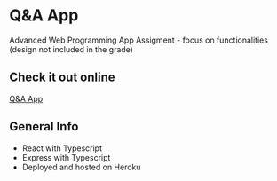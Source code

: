# Q&A App

Advanced Web Programming App Assigment - focus on functionalities (design not included in the grade)

## Check it out online

[Q&A App](https://tajsonik-mern-awp.herokuapp.com/)

## General Info

* React with Typescript
* Express with Typescript
* Deployed and hosted on Heroku

